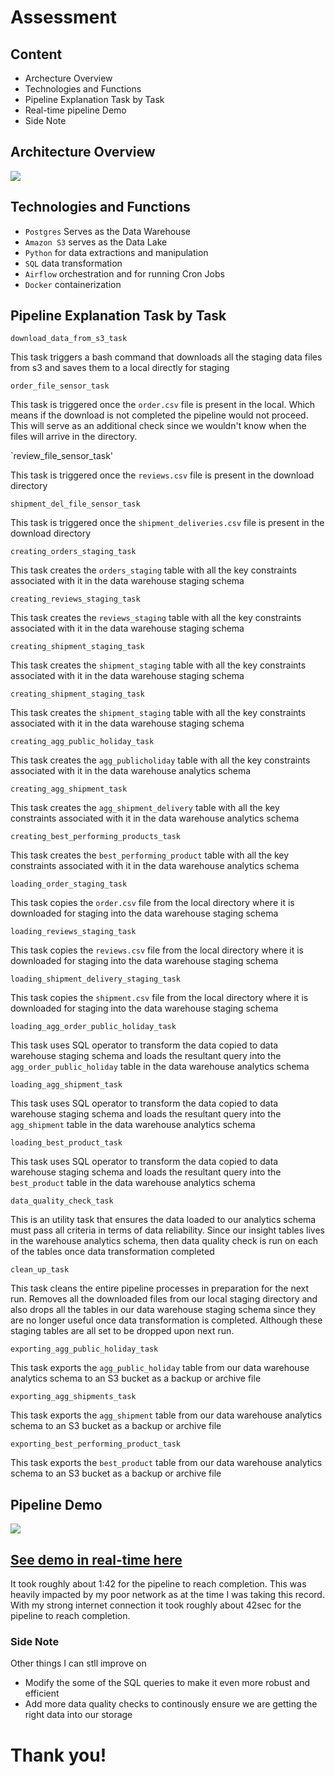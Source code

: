 # Assessment

## Content
- Archecture Overview
- Technologies and Functions
- Pipeline Explanation Task by Task
- Real-time pipeline Demo
- Side Note

## Architecture Overview
![](https://github.com/judeleonard/Assessment-repo/blob/d2b/images/architecture.png)

## Technologies and Functions

- `Postgres` Serves as the Data Warehouse
- `Amazon S3` serves as the Data Lake
- `Python` for data extractions and manipulation
- `SQL` data transformation
- `Airflow` orchestration and for running Cron Jobs
- `Docker` containerization

## Pipeline Explanation Task by Task

`download_data_from_s3_task`

This task triggers a bash command that downloads all the staging data files from s3 and saves them to a local directly for staging

`order_file_sensor_task`

This task is triggered once the `order.csv` file is present in the local. Which means if the download is not completed the pipeline would not proceed. This will serve as an additional check since we wouldn't know when the files will arrive in the directory.

`review_file_sensor_task'

This task is triggered once the `reviews.csv` file is present in the download directory

`shipment_del_file_sensor_task`
 
This task is triggered once the `shipment_deliveries.csv` file is present in the download directory

`creating_orders_staging_task`

This task creates the `orders_staging` table with all the key constraints associated with it in the data warehouse staging schema

`creating_reviews_staging_task`

This task creates the `reviews_staging` table with all the key constraints associated with it in the data warehouse staging schema

`creating_shipment_staging_task`

This task creates the `shipment_staging` table with all the key constraints associated with it in the data warehouse staging schema

`creating_shipment_staging_task`

This task creates the `shipment_staging` table with all the key constraints associated with it in the data warehouse staging schema

`creating_agg_public_holiday_task`

This task creates the `agg_publicholiday` table with all the key constraints associated with it in the data warehouse analytics schema

`creating_agg_shipment_task`

This task creates the `agg_shipment_delivery` table with all the key constraints associated with it in the data warehouse analytics schema

`creating_best_performing_products_task`

This task creates the `best_performing_product` table with all the key constraints associated with it in the data warehouse analytics schema

`loading_order_staging_task`

This task copies the `order.csv` file from the local directory where it is downloaded for staging into the data warehouse staging schema

`loading_reviews_staging_task`

This task copies the `reviews.csv` file from the local directory where it is downloaded for staging into the data warehouse staging schema

`loading_shipment_delivery_staging_task`

This task copies the `shipment.csv` file from the local directory where it is downloaded for staging into the data warehouse staging schema

`loading_agg_order_public_holiday_task`

This task uses SQL operator to transform the data copied to data warehouse staging schema and loads the resultant query into the `agg_order_public_holiday` table in the data warehouse analytics schema

`loading_agg_shipment_task`

This task uses SQL operator to transform the data copied to data warehouse staging schema and loads the resultant query into the `agg_shipment` table in the data warehouse analytics schema

`loading_best_product_task`

This task uses SQL operator to transform the data copied to data warehouse staging schema and loads the resultant query into the `best_product` table in the data warehouse analytics schema

`data_quality_check_task`

This is an utility task that ensures the data loaded to our analytics schema must pass all criteria in terms of data reliability. Since our insight tables lives in the warehouse analytics schema, then data quality check is run on each of the tables once data transformation completed

`clean_up_task`

This task cleans the entire pipeline processes in preparation for the next run. Removes all the downloaded files from our local staging directory and also drops all the tables in our data warehouse staging schema since they are no longer useful once data transformation is completed. Although these staging tables are all set to be dropped upon next run.

`exporting_agg_public_holiday_task`

This task exports the `agg_public_holiday` table from our data warehouse analytics schema to an S3 bucket as a backup or archive file

`exporting_agg_shipments_task`

This task exports the `agg_shipment` table from our data warehouse analytics schema to an S3 bucket as a backup or archive file

`exporting_best_performing_product_task`

This task exports the `best_product` table from our data warehouse analytics schema to an S3 bucket as a backup or archive file


## Pipeline Demo
![](https://github.com/judeleonard/Assessment-repo/blob/d2b/images/pipeline.png)

## [See demo in real-time here](https://vimeo.com/765006630/457467d7d2)

It took roughly about 1:42 for the pipeline to reach completion. This was heavily impacted by my poor network as at the time I was taking this record.
With my strong internet connection it took  roughly about 42sec for the pipeline to reach completion.

### Side Note
Other things I can stll improve on
- Modify the some of the SQL queries to make it even more robust and efficient
- Add more data quality checks to continously ensure we are getting the right data into our storage




# Thank you!

